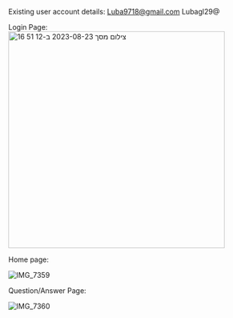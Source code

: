 Existing user account details:
Luba9718@gmail.com
Lubagl29@



Login Page:
<img width="432" alt="צילום מסך 2023-08-23 ב-12 51 16" src="https://github.com/luba9714/HelpAround/assets/64591949/077eab2f-03aa-40a4-b675-68b70fabbbf5">


Home page:


![IMG_7359](https://github.com/luba9714/HelpAround/assets/64591949/e2a1a149-d85f-49ca-9957-1dc1164a845f)

Question/Answer Page:



![IMG_7360](https://github.com/luba9714/HelpAround/assets/64591949/cf51c64b-248d-4893-9a09-8be306795651)
